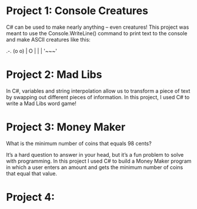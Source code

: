 # Project 1: Console Creatures

C# can be used to make nearly anything – even creatures! This project was meant to use the Console.WriteLine() command to print text to the console and make ASCII creatures like this:

 .-.
(o o)
| O |
|   |
'~~~'

 
# Project 2: Mad Libs

In C#, variables and string interpolation allow us to transform a piece of text by swapping out different pieces of information.
In this project, I used C# to write a Mad Libs word game!

# Project 3: Money Maker

What is the minimum number of coins that equals 98 cents?

It’s a hard question to answer in your head, but it’s a fun problem to solve with programming. In this project I used C# to build a Money Maker program in which a user enters an amount and gets the minimum number of coins that equal that value.

# Project 4: 
